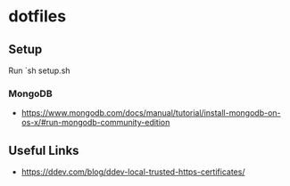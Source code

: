 # dotfiles

## Setup

Run `sh setup.sh

### MongoDB

- https://www.mongodb.com/docs/manual/tutorial/install-mongodb-on-os-x/#run-mongodb-community-edition

## Useful Links

- https://ddev.com/blog/ddev-local-trusted-https-certificates/
